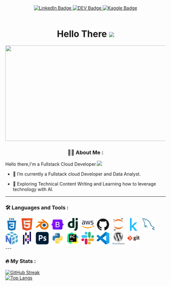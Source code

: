 <div id="badges" align='center'>
  <a href="https://www.linkedin.com/in/christopherambala/">
    <img src="https://img.shields.io/badge/LinkedIn-blue?style=for-the-badge&logo=linkedin&logoColor=white" alt="LinkedIn Badge"/>
  </a>
  <a href="https://dev.to/parq254">
    <img src="https://img.shields.io/badge/dev.to-black?style=for-the-badge&logo=dev.to&logoColor=white" alt="DEV Badge"/>
  </a>
  <a href="https://www.kaggle.com/christopherambala">
    <img src="https://img.shields.io/badge/kaggle-white?style=for-the-badge&logo=kaggle&logoColor=blue" alt="Kaggle Badge"/>
  </a>
</div>
<div id="counter" align='center'>
<img src="https://komarev.com/ghpvc/?username=Parq254&style=plastic&color=blue" alt=""/>
</div>
<div id="wave" align='center'>
<h1>
  Hello There
  <img src="https://media.giphy.com/media/hvRJCLFzcasrR4ia7z/giphy.gif" width="30px"/>
</h1>
</div>
<div align="center">
  <img src="https://media.giphy.com/media/dWesBcTLavkZuG35MI/giphy.gif" width="600" height="300"/>

### :man_technologist: About Me :
</div>
Hello there,I'm a Fullstack Cloud Developer.<img src="https://media.giphy.com/media/WUlplcMpOCEmTGBtBW/giphy.gif" width="30"/> 

- :telescope: I’m currently a Fullstack cloud Developer and Data Analyst.

- :seedling: Exploring Technical Content Writing and Learning how to leverage technology with AI.

---

### :hammer_and_wrench: Languages and Tools :
<div>
  <img src="https://github.com/devicons/devicon/blob/master/icons/css3/css3-plain-wordmark.svg"  title="CSS3" alt="CSS" width="40" height="40"/>&nbsp;
  <img src="https://github.com/devicons/devicon/blob/master/icons/html5/html5-original.svg" title="HTML5" alt="HTML" width="40" height="40"/>&nbsp;
  <img src='https://github.com/devicons/devicon/blob/master/icons/blender/blender-original.svg' title='Blender' alt='Blender' width='40' height='40'/>&nbsp;
  <img src='https://github.com/devicons/devicon/blob/master/icons/bootstrap/bootstrap-original.svg 'title='Bootstrap' alt='Bootstrap' width='40' height='40'/>&nbsp;
  <img src='https://github.com/devicons/devicon/blob/master/icons/django/django-plain.svg 'title='Django' alt='Django' width='40' height='40'/>&nbsp;
  <img src='https://github.com/devicons/devicon/blob/master/icons/amazonwebservices/amazonwebservices-original-wordmark.svg 'title='AWS' alt='AWS' width='40' height='40'/>&nbsp;
  <img src='https://github.com/devicons/devicon/blob/master/icons/github/github-original.svg' title='Github' alt='Github' width='40' height='40'/>&nbsp;
  <img src='https://github.com/devicons/devicon/blob/master/icons/jupyter/jupyter-original.svg' title='Jupyter' alt='Jupyter' width='40' height='40'/>&nbsp;
  <img src='https://github.com/devicons/devicon/blob/master/icons/kaggle/kaggle-original.svg' title='Kaggle' alt='Kaggle' width='40' height='40'/>&nbsp;
  <img src='https://github.com/devicons/devicon/blob/master/icons/mysql/mysql-original.svg' title='Mysql' alt='Mysql' width='40' height='40'/>&nbsp;
  <img src='https://github.com/devicons/devicon/blob/master/icons/numpy/numpy-original.svg' title='Numpy' alt='Numpy' width='40' height='40'/>&nbsp;
  <img src='https://github.com/devicons/devicon/blob/master/icons/pandas/pandas-original.svg' title='Pandas' alt='Pandas' width='40' height='40'/>&nbsp;
  <img src='https://github.com/devicons/devicon/blob/master/icons/photoshop/photoshop-plain.svg' title='Photoshop' alt='Photoshop' width='40' height='40'/>&nbsp;
  <img src='https://github.com/devicons/devicon/blob/master/icons/python/python-original.svg' title='Python' alt='Python' width='40' height='40'/>&nbsp;
  <img src='https://github.com/devicons/devicon/blob/master/icons/pycharm/pycharm-original.svg' title='Pycharm' alt='Pycharm' width='40' height='40'/>&nbsp;
  <img src='https://github.com/devicons/devicon/blob/master/icons/slack/slack-original.svg' title='Slack' alt='Slack' width='40' height='40'/>&nbsp;
  <img src='https://github.com/devicons/devicon/blob/master/icons/vscode/vscode-original.svg' title='Vscode' alt='Vscode' width='40' height='40'/>&nbsp;
  <img src='https://github.com/devicons/devicon/blob/master/icons/wordpress/wordpress-original.svg' title='Wordpress' alt='Wordpress' width='40' height='40'/>&nbsp;
  <img src="https://github.com/devicons/devicon/blob/master/icons/git/git-original-wordmark.svg" title="Git" **alt="Git" width="40" height="40"/>
</div>
---

### :fire: My Stats :
[![GitHub Streak](http://github-readme-streak-stats.herokuapp.com?user=Parq254&theme=dark&background=000000)](https://git.io/streak-stats)<br>
[![Top Langs](https://github-readme-stats.vercel.app/api/top-langs/?username=Parq254&layout=compact&theme=vision-friendly-dark)](https://github.com/anuraghazra/github-readme-stats )
